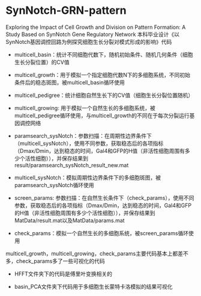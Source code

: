 # SynNotch-GRN-pattern
Exploring the Impact of Cell Growth and Division on Pattern Formation: A Study Based on SynNotch Gene Regulatory Network
本科毕业设计《以SynNotch基因调控回路为例探究细胞生长分裂对模式形成的影响》代码

- multicell_basin：统计不同细胞代数下，随机初始条件、随机几何条件（细胞生长分裂位置）的CV值

- multicell_growth：用于模拟一个指定细胞代数N下的多细胞系统，不同初始条件后的稳态斑图，被multicell_basin循环使用

- multicell_pedigree：统计细胞自然生长下的CV值（细胞生长分裂位置随机）

- multicell_growing: 用于模拟一个自然生长的多细胞系统，被multicell_pedigree循环使用，与multicell_growth的不同在于每次分裂运行基因调控网络

- paramsearch_sysNotch：参数扫描：在周期性边界条件下（multicell_sysNotch），使用不同参数，获取稳态后的各项指标（Dmax/Dmin，达到稳态的时间，Gal4和GFP的H值（非活性细胞周围有多少个活性细胞）），并保存结果到result/paramsearch_sysNotch_result_new.mat

- multicell_sysNotch：模拟周期性边界条件下的多细胞斑图，被paramsearch_sysNotch循环使用

- screen_params: 参数扫描：在自然生长条件下（check_params），使用不同参数，获取稳态后的各项指标（Dmax/Dmin，达到稳态的时间，Gal4和GFP的H值（非活性细胞周围有多少个活性细胞）），并保存结果到MatData/result.mat以及MatData/params.mat

- check_params：模拟一个自然生长的多细胞系统，被screen_params循环使用

multicell_growth，multicell_growing，check_params主要代码基本上都差不多，check_params多了一些可视化的代码

- HFFT文件夹下的代码是傅里叶变换相关的

- basin_PCA文件夹下代码用于多细胞生长蒙特卡洛模拟的结果可视化
